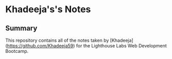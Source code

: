 # Khadeeja's's Notes

## Summary 

This repository contains all of the notes taken by [Khadeeja] (https://github.com/Khadeeja59) for the Lighthouse Labs Web Development Bootcamp. 



